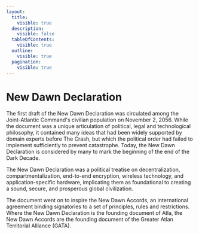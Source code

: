 ```yaml
---
layout:
  title:
    visible: true
  description:
    visible: false
  tableOfContents:
    visible: true
  outline:
    visible: true
  pagination:
    visible: true
---
```


# New Dawn Declaration

The first draft of the New Dawn Declaration was circulated among the Joint-Atlantic Command's civilian population on November 2, 2056. While the document was a unique articulation of political, legal and technological philosophy, it contained many ideas that had been widely supported by domain experts before The Crash, but which the political order had failed to implement sufficiently to prevent catastrophe. Today, the New Dawn Declaration is considered by many to mark the beginning of the end of the Dark Decade.

The New Dawn Declaration was a political treatise on decentralization, compartmentalization, end-to-end encryption, wireless technology, and application-specific hardware, implicating them as foundational to creating a sound, secure, and prosperous global civilization.

The document went on to inspire the New Dawn Accords, an international agreement binding signatories to a set of principles, rules and restrictions. Where the New Dawn Declaration is the founding document of Atla, the New Dawn Accords are the founding document of the Greater Atlan Territorial Alliance (GATA).
